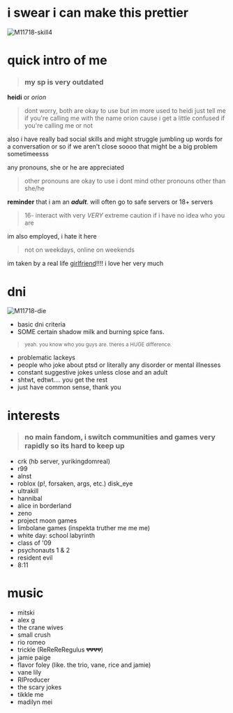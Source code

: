 # i swear i can make this prettier

![M11718-skill4](https://github.com/user-attachments/assets/9bd3c10c-0fd9-4890-85d2-694ab0b2db91) 
# quick intro of me
> ### my sp is very outdated
**heidi** or *orion* 
> dont worry, both are okay to use but im more used to heidi just tell me if you're calling me with the name orion cause i get a little confused if you're calling me or not

also i have really bad social skills and might struggle jumbling up words for a conversation or so if we aren't close soooo that might be a big problem sometimeesss

any pronouns, she or he are appreciated
> other pronouns are okay to use i dont mind other pronouns other than she/he

__reminder__ that i am an ***adult***. will often go to safe servers or 18+ servers
> 16- interact with very *VERY* extreme caution if i have no idea who you are

im also employed, i hate it here
> not on weekdays, online on weekends

im taken by a real life [girlfriend](https://github.com/thescaryyyjokes)!!!! i love her very much

# dni
![M11718-die](https://github.com/user-attachments/assets/b2fb0cd8-da5f-4a4a-99c4-dfc87605af57)
* basic dni criteria
* SOME certain shadow milk and burning spice fans.
> <sup>yeah. you know who you guys are. theres a HUGE difference.</sup>
* problematic lackeys
* people who joke about ptsd or literally any disorder or mental illnesses
* constant suggestive jokes unless close and an adult
* shtwt, edtwt.... you get the rest
* just have common sense, thank you
# interests
> ### no main fandom, i switch communities and games very rapidly so its hard to keep up
* crk (hb server, yurikingdomreal)
* r99
* alnst
* roblox (p!, forsaken, args, etc.) disk_eye
* ultrakill
* hannibal
* alice in borderland
* zeno
* project moon games
* limbolane games (inspekta truther me me me)
* white day: school labyrinth
* class of '09
* psychonauts 1 & 2
* resident evil
* 8:11

# music
* mitski
* alex g
* the crane wives
* small crush
* rio romeo
* trickle (ReReReRegulus 💔💔💔💔)
* jamie paige
* flavor foley (like. the trio, vane, rice and jamie)
* vane lily
* RIProducer
* the scary jokes
* tikkle me
* madilyn mei
